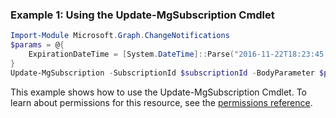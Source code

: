 ### Example 1: Using the Update-MgSubscription Cmdlet
```powershell
Import-Module Microsoft.Graph.ChangeNotifications
$params = @{
	ExpirationDateTime = [System.DateTime]::Parse("2016-11-22T18:23:45.9356913Z")
}
Update-MgSubscription -SubscriptionId $subscriptionId -BodyParameter $params
```
This example shows how to use the Update-MgSubscription Cmdlet.
To learn about permissions for this resource, see the [permissions reference](/graph/permissions-reference).
